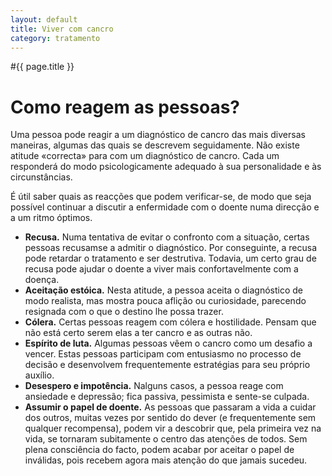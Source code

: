 ```yaml
---
layout: default
title: Viver com cancro
category: tratamento
---
```


#{{ page.title }}

<h1>Como reagem as pessoas?</h1> 
<p>Uma pessoa pode reagir a um diagnóstico de cancro das mais diversas maneiras, algumas das quais se descrevem seguidamente. Não existe atitude «correcta» para com um diagnóstico de cancro. Cada um responderá do modo psicologicamente adequado à sua personalidade e às circunstâncias.</p> 
<p>É útil saber quais as reacções que podem verificar-se, de modo que seja possível continuar a discutir a enfermidade com o doente numa direcção e a um ritmo óptimos.</p> 
<ul> 
 <li><strong>Recusa.</strong> Numa tentativa de evitar o confronto com a situação, certas pessoas recusam­se a admitir o diagnóstico. Por conseguinte, a recusa pode retardar o tratamento e ser destrutiva. Todavia, um certo grau de recusa pode ajudar o doente a viver mais confortavelmente com a doença.</li> 
 <li><strong>Aceitação estóica.</strong> Nesta atitude, a pessoa aceita o diagnóstico de modo realista, mas mostra pouca aflição ou curiosidade, parecendo resignada com o que o destino lhe possa trazer.</li> 
 <li><strong>Cólera.</strong> Certas pessoas reagem com cólera e hostilidade. Pensam que não está certo serem elas a ter cancro e as outras não.</li> 
 <li><strong>Espírito de luta.</strong> Algumas pessoas vêem o cancro como um desafio a vencer. Estas pessoas participam com entusiasmo no processo de decisão e desenvolvem frequentemente estratégias para seu próprio auxílio.</li> 
 <li><strong>Desespero e impotência.</strong> Nalguns casos, a pessoa reage com ansiedade e depressão; fica passiva, pessimista e sente-se culpada. </li> 
 <li><strong>Assumir o papel de doente.</strong> As pessoas que passaram a vida a cuidar dos outros, muitas vezes por sentido do dever (e frequentemente sem qualquer recompensa), podem vir a descobrir que, pela primeira vez na vida, se tornaram subitamente o centro das atenções de todos. Sem plena consciência do facto, podem acabar por aceitar o papel de inválidas, pois recebem agora mais atenção do que jamais sucedeu.</li> 
</ul> 